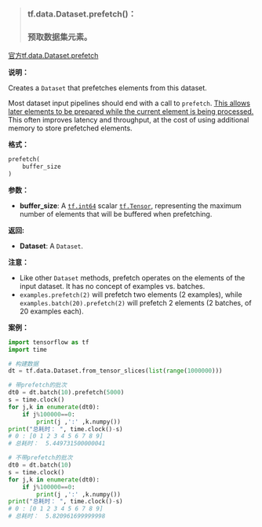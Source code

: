 > ### tf.data.Dataset.prefetch()：
>
> ### 预取数据集元素。

[官方tf.data.Dataset.prefetch](https://tensorflow.google.cn/api_docs/python/tf/data/Dataset?hl=en#prefetch)



**说明：**

Creates a `Dataset` that prefetches elements from this dataset.

Most dataset input pipelines should end with a call to `prefetch`. <u>This allows later elements to be prepared while the current element is being processed.</u> This often improves latency and throughput, at the cost of using additional memory to store prefetched elements.

**格式：**

```python
prefetch(
    buffer_size
)
```

**参数：**

- **buffer_size**: A [`tf.int64`](https://tensorflow.google.cn/api_docs/python/tf#int64) scalar [`tf.Tensor`](https://tensorflow.google.cn/api_docs/python/tf/Tensor), representing the maximum number of elements that will be buffered when prefetching.

**返回:**

- **Dataset**: A `Dataset`.

**注意：**

- Like other `Dataset` methods, prefetch operates on the elements of the input dataset.   It has no concept of examples vs. batches.         
- `examples.prefetch(2)` will prefetch two elements (2 examples), while `examples.batch(20).prefetch(2)` will prefetch 2 elements (2 batches, of 20 examples each).

**案例：**

```python
import tensorflow as tf
import time

# 构建数据
dt = tf.data.Dataset.from_tensor_slices(list(range(1000000)))

# 带prefetch的批次
dt0 = dt.batch(10).prefetch(5000)
s = time.clock()
for j,k in enumerate(dt0):
    if j%100000==0:
        print(j ,':' ,k.numpy())
print("总耗时： ", time.clock()-s)
# 0 : [0 1 2 3 4 5 6 7 8 9]
# 总耗时：  5.449731500000041

# 不带prefetch的批次
dt0 = dt.batch(10)
s = time.clock()
for j,k in enumerate(dt0):
    if j%100000==0:
        print(j ,':' ,k.numpy())
print("总耗时： ", time.clock()-s)
# 0 : [0 1 2 3 4 5 6 7 8 9]
# 总耗时：  5.820961699999998
```



